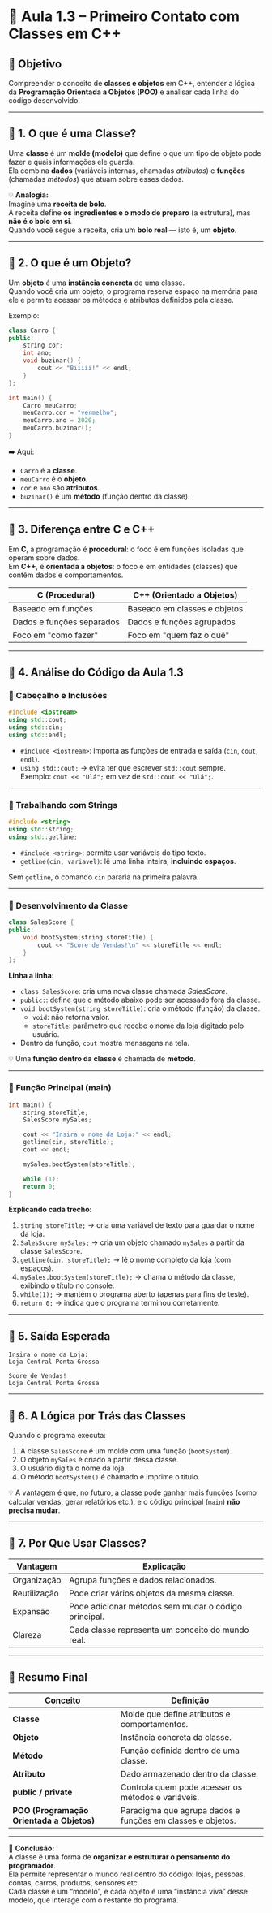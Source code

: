 # 📘 Aula 1.3 – Primeiro Contato com Classes em C++

## 🎯 Objetivo
Compreender o conceito de **classes e objetos** em C++, entender a lógica da **Programação Orientada a Objetos (POO)** e analisar cada linha do código desenvolvido.

---

## 🔹 1. O que é uma Classe?
Uma **classe** é um **molde (modelo)** que define o que um tipo de objeto pode fazer e quais informações ele guarda.  
Ela combina **dados** (variáveis internas, chamadas *atributos*) e **funções** (chamadas *métodos*) que atuam sobre esses dados.

💡 **Analogia:**  
Imagine uma **receita de bolo**.  
A receita define **os ingredientes e o modo de preparo** (a estrutura), mas **não é o bolo em si**.  
Quando você segue a receita, cria um **bolo real** — isto é, um **objeto**.

---

## 🔹 2. O que é um Objeto?
Um **objeto** é uma **instância concreta** de uma classe.  
Quando você cria um objeto, o programa reserva espaço na memória para ele e permite acessar os métodos e atributos definidos pela classe.

Exemplo:
```cpp
class Carro {
public:
    string cor;
    int ano;
    void buzinar() {
        cout << "Biiiii!" << endl;
    }
};

int main() {
    Carro meuCarro;
    meuCarro.cor = "vermelho";
    meuCarro.ano = 2020;
    meuCarro.buzinar();
}
```
➡️ Aqui:  
- `Carro` é a **classe**.  
- `meuCarro` é o **objeto**.  
- `cor` e `ano` são **atributos**.  
- `buzinar()` é um **método** (função dentro da classe).  

---

## 🔹 3. Diferença entre C e C++
Em **C**, a programação é **procedural**: o foco é em funções isoladas que operam sobre dados.  
Em **C++**, é **orientada a objetos**: o foco é em entidades (classes) que contêm dados e comportamentos.

| C (Procedural) | C++ (Orientado a Objetos) |
|----------------|----------------------------|
| Baseado em funções | Baseado em classes e objetos |
| Dados e funções separados | Dados e funções agrupados |
| Foco em "como fazer" | Foco em "quem faz o quê" |

---

## 🔹 4. Análise do Código da Aula 1.3

### 🧩 Cabeçalho e Inclusões
```cpp
#include <iostream>
using std::cout;
using std::cin;
using std::endl;
```
- `#include <iostream>`: importa as funções de entrada e saída (`cin`, `cout`, `endl`).
- `using std::cout;` → evita ter que escrever `std::cout` sempre.  
  Exemplo: `cout << "Olá";` em vez de `std::cout << "Olá";`.

---

### 🧩 Trabalhando com Strings
```cpp
#include <string>
using std::string;
using std::getline;
```
- `#include <string>`: permite usar variáveis do tipo texto.  
- `getline(cin, variavel)`: lê uma linha inteira, **incluindo espaços**.

Sem `getline`, o comando `cin` pararia na primeira palavra.

---

### 🧩 Desenvolvimento da Classe
```cpp
class SalesScore {
public:
    void bootSystem(string storeTitle) {
        cout << "Score de Vendas!\n" << storeTitle << endl;
    }
};
```
**Linha a linha:**  
- `class SalesScore`: cria uma nova classe chamada *SalesScore*.
- `public:`: define que o método abaixo pode ser acessado fora da classe.
- `void bootSystem(string storeTitle)`: cria o método (função) da classe.  
  - `void`: não retorna valor.  
  - `storeTitle`: parâmetro que recebe o nome da loja digitado pelo usuário.
- Dentro da função, `cout` mostra mensagens na tela.

💡 Uma **função dentro da classe** é chamada de **método**.

---

### 🧩 Função Principal (main)
```cpp
int main() {
    string storeTitle;
    SalesScore mySales;

    cout << "Insira o nome da Loja:" << endl;
    getline(cin, storeTitle);
    cout << endl;

    mySales.bootSystem(storeTitle);

    while (1);
    return 0;
}
```

**Explicando cada trecho:**  
1. `string storeTitle;` → cria uma variável de texto para guardar o nome da loja.  
2. `SalesScore mySales;` → cria um objeto chamado `mySales` a partir da classe `SalesScore`.  
3. `getline(cin, storeTitle);` → lê o nome completo da loja (com espaços).  
4. `mySales.bootSystem(storeTitle);` → chama o método da classe, exibindo o título no console.  
5. `while(1);` → mantém o programa aberto (apenas para fins de teste).  
6. `return 0;` → indica que o programa terminou corretamente.

---

## 🔹 5. Saída Esperada

```
Insira o nome da Loja:
Loja Central Ponta Grossa

Score de Vendas!
Loja Central Ponta Grossa
```

---

## 🔹 6. A Lógica por Trás das Classes

Quando o programa executa:
1. A classe `SalesScore` é um molde com uma função (`bootSystem`).  
2. O objeto `mySales` é criado a partir dessa classe.  
3. O usuário digita o nome da loja.  
4. O método `bootSystem()` é chamado e imprime o título.  

💡 A vantagem é que, no futuro, a classe pode ganhar mais funções (como calcular vendas, gerar relatórios etc.), e o código principal (`main`) **não precisa mudar**.

---

## 🔹 7. Por Que Usar Classes?
| Vantagem | Explicação |
|-----------|------------|
| Organização | Agrupa funções e dados relacionados. |
| Reutilização | Pode criar vários objetos da mesma classe. |
| Expansão | Pode adicionar métodos sem mudar o código principal. |
| Clareza | Cada classe representa um conceito do mundo real. |

---

## 🧭 Resumo Final

| Conceito | Definição |
|-----------|-----------|
| **Classe** | Molde que define atributos e comportamentos. |
| **Objeto** | Instância concreta da classe. |
| **Método** | Função definida dentro de uma classe. |
| **Atributo** | Dado armazenado dentro da classe. |
| **public / private** | Controla quem pode acessar os métodos e variáveis. |
| **POO (Programação Orientada a Objetos)** | Paradigma que agrupa dados e funções em classes e objetos. |

---

📘 **Conclusão:**  
A classe é uma forma de **organizar e estruturar o pensamento do programador**.  
Ela permite representar o mundo real dentro do código: lojas, pessoas, contas, carros, produtos, sensores etc.  
Cada classe é um “modelo”, e cada objeto é uma “instância viva” desse modelo, que interage com o restante do programa.
